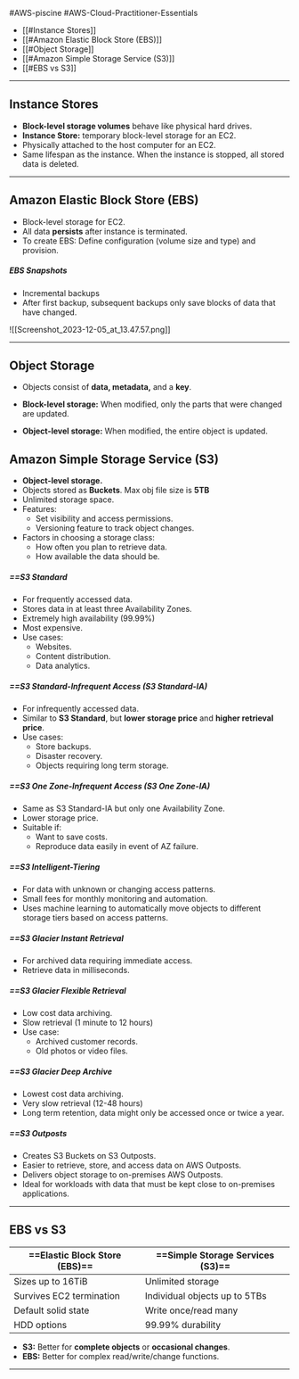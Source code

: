 #AWS-piscine #AWS-Cloud-Practitioner-Essentials 

- [[#Instance Stores]]
- [[#Amazon Elastic Block Store (EBS)]]
- [[#Object Storage]]
- [[#Amazon Simple Storage Service (S3)]]
- [[#EBS vs S3]]

------
## Instance Stores
- **Block-level storage volumes** behave like physical hard drives.
- **Instance Store:** temporary block-level storage for an EC2.
- Physically attached to the host computer for an EC2.
- Same lifespan as the instance. When the instance is stopped, all stored data is deleted.

----------
## Amazon Elastic Block Store (EBS)
- Block-level storage for EC2.
- All data **persists** after instance is terminated.
- To create EBS: Define configuration (volume size and type) and provision.
##### EBS Snapshots
- Incremental backups
- After first backup, subsequent backups only save blocks of data that have changed.

![[Screenshot_2023-12-05_at_13.47.57.png]]

-------
## Object Storage
- Objects consist of **data, metadata,** and a **key**.

- **Block-level storage:** When modified, only the parts that were changed are updated.
- **Object-level storage:** When modified, the entire object is updated.

## Amazon Simple Storage Service (S3)
- **Object-level storage.**
- Objects stored as **Buckets**. Max obj file size is **5TB**
- Unlimited storage space.
- Features:
	- Set visibility and access permissions.
	- Versioning feature to track object changes.
- Factors in choosing a storage class:
	- How often you plan to retrieve data.
	- How available the data should be.
##### ==S3 Standard
- For frequently accessed data.
- Stores data in at least three Availability Zones.
- Extremely high availability (99.99%)
- Most expensive.
- Use cases:
	- Websites.
	- Content distribution.
	- Data analytics.
##### ==S3 Standard-Infrequent Access (S3 Standard-IA)
- For infrequently accessed data.
- Similar to **S3 Standard**, but **lower storage price** and **higher retrieval price**.
- Use cases:
	- Store backups.
	- Disaster recovery.
	- Objects requiring long term storage.
##### ==S3 One Zone-Infrequent Access (S3 One Zone-IA)
- Same as S3 Standard-IA but only one Availability Zone.
- Lower storage price.
- Suitable if:
	- Want to save costs.
	- Reproduce data easily in event of AZ failure.
##### ==S3 Intelligent-Tiering
- For data with unknown or changing access patterns.
- Small fees for monthly monitoring and automation.
- Uses machine learning to automatically move objects to different storage tiers based on access patterns.
##### ==S3 Glacier Instant Retrieval
- For archived data requiring immediate access.
- Retrieve data in milliseconds.
##### ==S3 Glacier Flexible Retrieval
- Low cost data archiving.
- Slow retrieval (1 minute to 12 hours)
- Use case:
	- Archived customer records.
	- Old photos or video files.
##### ==S3 Glacier Deep Archive
- Lowest cost data archiving.
- Very slow retrieval (12-48 hours)
- Long term retention, data might only be accessed once or twice a year.
##### ==S3 Outposts
- Creates S3 Buckets on S3 Outposts.
- Easier to retrieve, store, and access data on AWS Outposts.
- Delivers object storage to on-premises AWS Outposts.
- Ideal for workloads with data that must be kept close to on-premises applications.

------------
## EBS vs S3

| **==Elastic Block Store (EBS)==** | **==Simple Storage Services (S3)==** |
|--|--|
| Sizes up to 16TiB | Unlimited storage |
| Survives EC2 termination | Individual objects up to 5TBs |
| Default solid state | Write once/read many |
| HDD options | 99.99% durability |

- **S3:** Better for **complete objects** or **occasional changes**.
- **EBS:** Better for complex read/write/change functions.

------------
